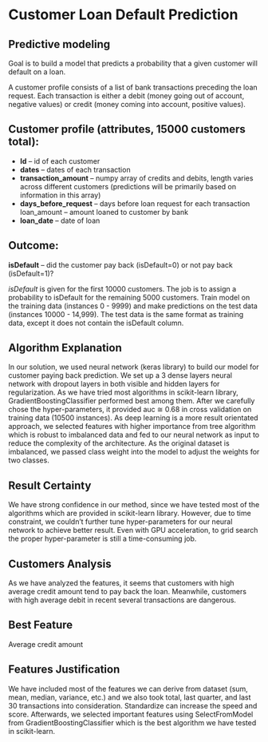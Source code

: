 # Customer Loan Default Prediction

## Predictive modeling
Goal is to build a model that predicts a probability that a given customer will default on a loan.

A customer profile consists of a list of bank transactions preceding the loan request. Each transaction is either a debit (money going out of account, negative values) or credit (money coming into account, positive values).

## Customer profile (attributes, 15000 customers total):
* **Id** – id of each customer
* **dates** – dates of each transaction
* **transaction_amount** – numpy array of credits and debits, length varies across different customers (predictions will be primarily based on information in this array)
* **days_before_request** – days before loan request for each transaction loan_amount – amount loaned to customer by bank
* **loan_date** – date of loan

## Outcome:
**isDefault** – did the customer pay back (isDefault=0) or not pay back (isDefault=1)?

*isDefault* is given for the first 10000 customers. The job is to assign a probability to isDefault for the remaining 5000 customers.
Train model on the training data (instances 0 - 9999) and make predictions on the test data (instances 10000 - 14,999). The test data is the same format as training data, except it does not contain the isDefault column.


## Algorithm Explanation
In our solution, we used neural network (keras library) to build our model for customer paying back prediction. We set up a 3 dense layers neural network with dropout layers in both visible and hidden layers for regularization. As we have tried most algorithms in scikit-learn library, GradientBoostingClassifier performed best among them. After we carefully chose the hyper-parameters, it provided auc ≅ 0.68 in cross validation on training data (10500 instances). As deep learning is a more result orientated approach, we selected features with higher importance from tree algorithm which is robust to imbalanced data and fed to our neural network as input to reduce the complexity of the architecture. As the original dataset is imbalanced, we passed class weight into the model to adjust the weights for two classes.

## Result Certainty
We have strong confidence in our method, since we have tested most of the algorithms which are provided in scikit-learn library. However, due to time constraint, we couldn’t further tune hyper-parameters for our neural network to achieve better result. Even with GPU acceleration, to grid search the proper hyper-parameter is still a time-consuming job.

## Customers Analysis
As we have analyzed the features, it seems that customers with high average credit amount tend to pay back the loan. Meanwhile, customers with high average debit in recent several transactions are dangerous.

## Best Feature
Average credit amount

## Features Justification
We have included most of the features we can derive from dataset (sum, mean, median, variance, etc.) and we also took total, last quarter, and last 30 transactions into consideration. Standardize can increase the speed and score. Afterwards, we selected important features using SelectFromModel from GradientBoostingClassifier which is the best algorithm we have tested in scikit-learn.
